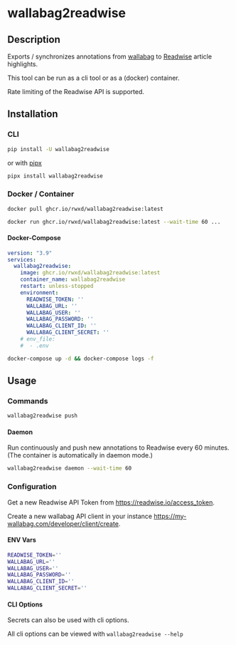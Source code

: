 # wallabag2readwise

## Description

Exports / synchronizes annotations from [wallabag](https://github.com/wallabag/wallabag) to [Readwise](https://readwise.io/) article highlights.

This tool can be run as a cli tool or as a (docker) container.

Rate limiting of the Readwise API is supported.

## Installation

### CLI

```bash
pip install -U wallabag2readwise
```

or with [pipx](https://github.com/pypa/pipx)

```bash
pipx install wallabag2readwise
```

### Docker / Container

```bash
docker pull ghcr.io/rwxd/wallabag2readwise:latest
```

```bash
docker run ghcr.io/rwxd/wallabag2readwise:latest --wait-time 60 ...
```

#### Docker-Compose

```yaml
version: "3.9"
services:
  wallabag2readwise:
    image: ghcr.io/rwxd/wallabag2readwise:latest
    container_name: wallabag2readwise
    restart: unless-stopped
    environment:
      READWISE_TOKEN: ''
      WALLABAG_URL: ''
      WALLABAG_USER: ''
      WALLABAG_PASSWORD: ''
      WALLABAG_CLIENT_ID: ''
      WALLABAG_CLIENT_SECRET: ''
    # env_file:
    #  - .env
```

```bash
docker-compose up -d && docker-compose logs -f
```

## Usage

### Commands

```bash
wallabag2readwise push
```

#### Daemon

Run continuously and push new annotations to Readwise every 60 minutes.
(The container is automatically in daemon mode.)

```bash
wallabag2readwise daemon --wait-time 60
```

### Configuration

Get a new Readwise API Token from <https://readwise.io/access_token>.

Create a new wallabag API client in your instance <https://my-wallabag.com/developer/client/create>.

#### ENV Vars

```bash
READWISE_TOKEN=''
WALLABAG_URL=''
WALLABAG_USER=''
WALLABAG_PASSWORD=''
WALLABAG_CLIENT_ID=''
WALLABAG_CLIENT_SECRET=''
```

#### CLI Options

Secrets can also be used with cli options.

All cli options can be viewed with `wallabag2readwise --help`
